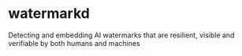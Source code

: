 # watermarkd
Detecting and embedding AI watermarks that are resilient, visible and verifiable by both humans and machines
